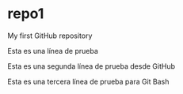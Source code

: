 # repo1

My first GitHub repository

Esta es una línea de prueba

Esta es una segunda línea de prueba desde GitHub

Esta es una tercera línea de prueba para Git Bash

